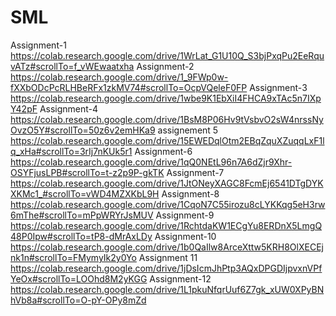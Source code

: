 # SML
Assignment-1
https://colab.research.google.com/drive/1WrLat_G1U10Q_S3bjPxqPu2EeRquvATz#scrollTo=f_vWEwaatxha
Assignment-2
https://colab.research.google.com/drive/1_9FWp0w-fXXbODcPcRLHBeRFx1zkMV74#scrollTo=OcpVQeleF0FP
Assignment-3
https://colab.research.google.com/drive/1wbe9K1EbXiI4FHCA9xTAc5n7IXpY42pF
Assignment-4
https://colab.research.google.com/drive/1BsM8P06Hv9tVsbvO2sW4nrssNyOvzO5Y#scrollTo=50z6v2emHKa9
assignement 5
https://colab.research.google.com/drive/15EWEDqlOtm2EBqZquXZuqqLxF1lq_xHa#scrollTo=3rIj7nKUk5r1
Assignment-6
https://colab.research.google.com/drive/1qQ0NEtL96n7A6dZjr9Xhr-OSYFjusLPB#scrollTo=t-z2p9P-gkTK
Assignment-7
https://colab.research.google.com/drive/1JtONeyXAGC8FcmEj6541DTgDYKXKMc1_#scrollTo=vWD4MZXKbL9H
Assignment-8
https://colab.research.google.com/drive/1CqoN7C55irozu8cLYKKqg5eH3rw6mThe#scrollTo=mPpWRYrJsMUV
Assignment-9
https://colab.research.google.com/drive/1RchtdaKW1ECgYu8ERDnX5LmgQ48P0Ipw#scrollTo=tP8-dMrAxLDy
Assignment-10
https://colab.research.google.com/drive/1b0QaIlw8ArceXttw5KRH8OlXECEjnk1n#scrollTo=FMymyIk2y0Yo
Assignment 11
https://colab.research.google.com/drive/1jDsIcmJhPtp3AQxDPGDIjpvxnVPfYeOx#scrollTo=LOOhd8M2yKGG
Assignment-12
https://colab.research.google.com/drive/1L1pkuNfqrUuf6Z7gk_xUW0XPyBNhVb8a#scrollTo=O-pY-OPy8mZd
